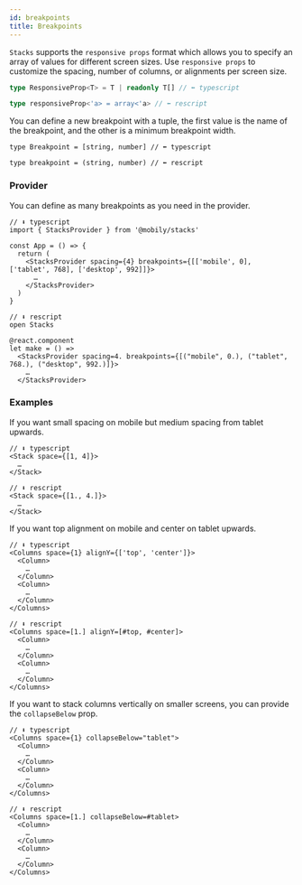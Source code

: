 ```yaml
---
id: breakpoints
title: Breakpoints
---
```


`Stacks` supports the `responsive props` format which allows you to specify an array of values for different screen sizes. Use `responsive props` to customize the spacing, number of columns, or alignments per screen size.

```typescript
type ResponsiveProp<T> = T | readonly T[] // ⬅️ typescript

type responsiveProp<'a> = array<'a> // ⬅️ rescript
```

You can define a new breakpoint with a tuple, the first value is the name of the breakpoint, and the other is a minimum breakpoint width.

```tsx
type Breakpoint = [string, number] // ⬅️ typescript

type breakpoint = (string, number) // ⬅️ rescript
```

### Provider

You can define as many breakpoints as you need in the provider.

```tsx
// ⬇️ typescript
import { StacksProvider } from '@mobily/stacks'

const App = () => {
  return (
    <StacksProvider spacing={4} breakpoints={[['mobile', 0], ['tablet', 768], ['desktop', 992]]}>
      …
    </StacksProvider>
  )
}
```

```tsx
// ⬇️ rescript
open Stacks

@react.component
let make = () =>
  <StacksProvider spacing=4. breakpoints={[("mobile", 0.), ("tablet", 768.), ("desktop", 992.)]}>
    …
  </StacksProvider>
```

### Examples

If you want small spacing on mobile but medium spacing from tablet upwards.

```tsx
// ⬇️ typescript
<Stack space={[1, 4]}>
  …
</Stack>
```

```tsx
// ⬇️ rescript
<Stack space={[1., 4.]}>
  …
</Stack>
```

If you want top alignment on mobile and center on tablet upwards.

```tsx
// ⬇️ typescript
<Columns space={1} alignY={['top', 'center']}>
  <Column>
    …
  </Column>
  <Column>
    …
  </Column>
</Columns>
```

```tsx
// ⬇️ rescript
<Columns space=[1.] alignY=[#top, #center]>
  <Column>
    …
  </Column>
  <Column>
    …
  </Column>
</Columns>
```

If you want to stack columns vertically on smaller screens, you can provide the `collapseBelow` prop.

```tsx
// ⬇️ typescript
<Columns space={1} collapseBelow="tablet">
  <Column>
    …
  </Column>
  <Column>
    …
  </Column>
</Columns>
```

```tsx
// ⬇️ rescript
<Columns space=[1.] collapseBelow=#tablet>
  <Column>
    …
  </Column>
  <Column>
    …
  </Column>
</Columns>
```
